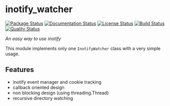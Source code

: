 # inotify_watcher

[![Package Status][package-badge]][package-link]
[![Documentation Status][documentation-badge]][documentation-link]
[![License Status][license-badge]][license-link]
[![Build Status][build-badge]][build-link]
[![Quality Status][pre-commit-badge]][pre-commit-link]

*An easy way to use inotify*

This module implements only one `InotifyWatcher` class with a very simple usage.

## Features
- inotify event manager and cookie tracking
- callback oriented design
- non blocking design (using threading.Thread)
- recursive directory watching

[package-badge]: https://img.shields.io/pypi/v/inotify-watcher
[package-link]: https://pypi.org/project/inotify-watcher
[documentation-badge]: https://img.shields.io/readthedocs/python-inotify-watcher
[documentation-link]: https://python-inotify-watcher.readthedocs.io/en/latest
[license-badge]: https://img.shields.io/github/license/jmlemetayer/python-inotify-watcher
[license-link]: https://github.com/jmlemetayer/python-inotify-watcher/blob/main/LICENSE.md
[build-badge]: https://img.shields.io/github/workflow/status/jmlemetayer/python-inotify-watcher/python-inotify-watcher/main
[build-link]: https://github.com/jmlemetayer/python-inotify-watcher/actions
[pre-commit-badge]: https://results.pre-commit.ci/badge/github/jmlemetayer/python-inotify-watcher/main.svg
[pre-commit-link]: https://results.pre-commit.ci/latest/github/jmlemetayer/python-inotify-watcher/main
